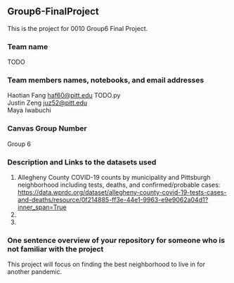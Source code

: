 ## Group6-FinalProject
This is the project for 0010 Group6 Final Project.

### Team name
TODO

### Team members names, notebooks, and email addresses
Haotian Fang haf60@pitt.edu TODO.py
<br/>
Justin Zeng juz52@pitt.edu
<br/>
Maya Iwabuchi 

### Canvas Group Number
Group 6

### Description and Links to the datasets used
1. Allegheny County COVID-19 counts by municipality and Pittsburgh neighborhood including tests, deaths, and confirmed/probable cases:
https://data.wprdc.org/dataset/allegheny-county-covid-19-tests-cases-and-deaths/resource/0f214885-ff3e-44e1-9963-e9e9062a04d1?inner_span=True
2. 
3.

### One sentence overview of your repository for someone who is not familiar with the project
This project will focus on finding the best neighborhood to live in for another pandemic.
